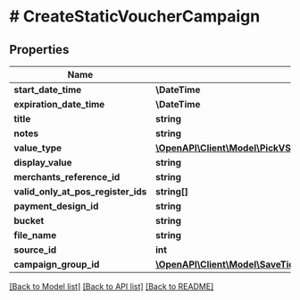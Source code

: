 # # CreateStaticVoucherCampaign

## Properties

Name | Type | Description | Notes
------------ | ------------- | ------------- | -------------
**start_date_time** | **\DateTime** |  |
**expiration_date_time** | **\DateTime** |  |
**title** | **string** |  |
**notes** | **string** |  |
**value_type** | [**\OpenAPI\Client\Model\PickVSCampaignUpdateParamsExcludeKeyofVSCampaignUpdateParamsStartDateOrExpirationDateValueType**](PickVSCampaignUpdateParamsExcludeKeyofVSCampaignUpdateParamsStartDateOrExpirationDateValueType.md) |  |
**display_value** | **string** |  | [optional]
**merchants_reference_id** | **string** |  | [optional]
**valid_only_at_pos_register_ids** | **string[]** |  | [optional]
**payment_design_id** | **string** |  |
**bucket** | **string** |  | [optional]
**file_name** | **string** |  | [optional]
**source_id** | **int** |  |
**campaign_group_id** | [**\OpenAPI\Client\Model\SaveTicketSettingsRequestPaymentDesignID**](SaveTicketSettingsRequestPaymentDesignID.md) |  | [optional]

[[Back to Model list]](../../README.md#models) [[Back to API list]](../../README.md#endpoints) [[Back to README]](../../README.md)
